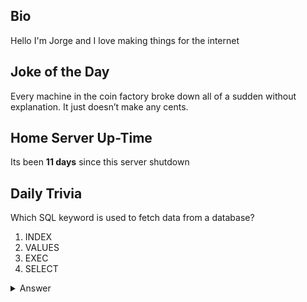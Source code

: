 ## Bio

Hello I'm Jorge and I love making things for the internet

## Joke of the Day

Every machine in the coin factory broke down all of a sudden without explanation. It just doesn’t make any cents.

## Home Server Up-Time

Its been **11 days** since this server shutdown


## Daily Trivia

Which SQL keyword is used to fetch data from a database?
 1. INDEX
 2. VALUES
 3. EXEC
 4. SELECT

<details>
  <summary>Answer</summary>
  SELECT
</details>
